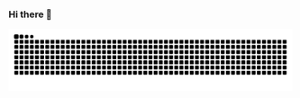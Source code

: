 ### Hi there 👋

![Snake animation](https://raw.githubusercontent.com/natanebaltezan/natanebaltezan/ac9ac3d3e6e255748e92299271a3ae7cea47633f/github-contribution-grid-snake.svg)

<!--
**natanebaltezan/natanebaltezan** is a ✨ _special_ ✨ repository because its `README.md` (this file) appears on your GitHub profile.

Here are some ideas to get you started:

- 🔭 I’m currently working on ...
- 🌱 I’m currently learning ...
- 👯 I’m looking to collaborate on ...
- 🤔 I’m looking for help with ...
- 💬 Ask me about ...
- 📫 How to reach me: ...
- 😄 Pronouns: ...
- ⚡ Fun fact: ...
-->
